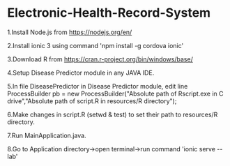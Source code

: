 # Electronic-Health-Record-System

1.Install Node.js from https://nodejs.org/en/

2.Install ionic 3 using command 'npm install -g cordova ionic'

3.Download R from https://cran.r-project.org/bin/windows/base/

4.Setup Disease Predictor module in any JAVA IDE.

5.In file DiseasePredictor in Disease Predictor module, edit line ProcessBuilder pb = new ProcessBuilder("Absolute path of Rscript.exe in C drive","Absolute path of script.R in resources/R directory");

6.Make changes in script.R (setwd & test) to set their path to resources/R directory.

7.Run MainApplication.java.

8.Go to Application directory->open terminal->run command 'ionic serve --lab'


